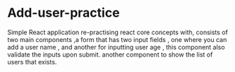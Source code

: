 # Add-user-practice
Simple React application re-practising react core concepts with, consists of two main components ,a form that has two input fields , one where you can add a user name , and another for inputting user age , this component also validate the inputs upon submit.
another component to show the list of users that exists.
